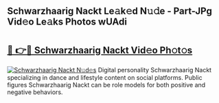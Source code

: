 ## Schwarzhaarig Nackt Le𝚊k𝚎d N𝚞𝚍e - Part-JPg Vid𝚎o Le𝚊ks Photos wUAdi

# <h2><a href="http://fb0za8.evod.top/?m=Schwarzhaarig+Nackt">🔗 👉🔴 Schwarzhaarig Nackt Vid𝚎o Ph𝚘t𝚘s</a></h2>

[![Schwarzhaarig Nackt N𝚞d𝚎s](https://i.imgur.com/8V9OHl7.gif)](http://fb0za8.evod.top/?m=Schwarzhaarig+Nackt)
Digital personality Schwarzhaarig Nackt specializing in dance and lifestyle content on social platforms. Public figures Schwarzhaarig Nackt can be role models for both positive and negative behaviors. 
